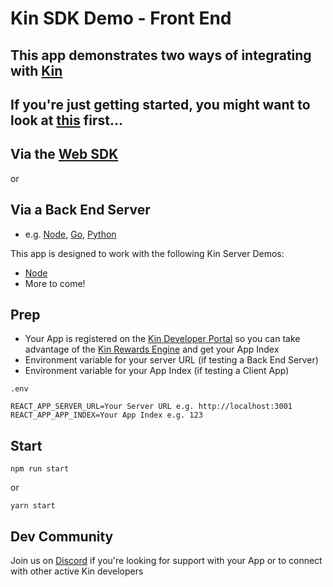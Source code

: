 # Kin SDK Demo - Front End

## This app demonstrates two ways of integrating with [Kin](https://developer.kin.org/)

## If you're just getting started, you might want to look at [this](https://developer.kin.org/tutorials/#getting-started) first...

## Via the [Web SDK](https://github.com/kin-sdk/kin-sdk-web)

or

## Via a Back End Server

- e.g. [Node](https://github.com/kinecosystem/kin-node), [Go](https://github.com/kinecosystem/kin-go), [Python](https://github.com/kinecosystem/kin-python)

This app is designed to work with the following Kin Server Demos:

- [Node](https://github.com/kinecosystem/node-sdk-demo-server)
- More to come!

## Prep

- Your App is registered on the [Kin Developer Portal](https://portal.kin.org/) so you can take advantage of the [Kin Rewards Engine](https://developer.kin.org/docs/the-kre-explained/) and get your App Index
- Environment variable for your server URL (if testing a Back End Server)
- Environment variable for your App Index (if testing a Client App)

`.env`

```
REACT_APP_SERVER_URL=Your Server URL e.g. http://localhost:3001
REACT_APP_APP_INDEX=Your App Index e.g. 123
```

## Start

```
npm run start
```

or

```
yarn start
```

## Dev Community

Join us on [Discord](https://discord.com/invite/kdRyUNmHDn) if you're looking for support with your App or to connect with other active Kin developers
